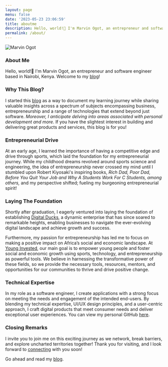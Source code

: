 ```yaml
---
layout: page
menu: false
date: '2023-05-23 23:06:59'
title: aboutme
description: Hello, world!👋 I'm Marvin Ogot, an entrepreneur and software engineer based in Nairobi, Kenya. Welcome to my blog!
permalink: /about/
---
```

<img class="img" src="/assets/img/uploads/#" alt="Marvin Ogot">

### About Me 

Hello, world!👋 I'm Marvin Ogot, an entrepreneur and software engineer based in Nairobi, Kenya. 
Welcome to my [blog](/)!

### Why This Blog?

I started this [blog](/) as a way to document my learning journey while sharing valuable insights across a spectrum of subjects encompassing business, entrepreneurship and a range of technologies that extend beyond just software. *Moreover, I anticipate delving into areas associated with personal development and more.* If you have the slightest interest in building and delivering great products and services, this blog is for you!

### Entrepreneurial Drive

At an early age, I learned the importance of having a competitive edge and drive through sports, which laid the foundation for my entrepreneurial journey. While my childhood dreams revolved around sports science and engineering, the idea of entrepreneurship never crossed my mind until I stumbled upon Robert Kiyosaki's inspiring books, *Rich Dad, Poor Dad, Before You Quit Your Job and Why A Students Work For C Students, among others,* and my perspective shifted; fueling my burgeoning entrepreneurial spirit!

### Laying The Foundation

Shortly after graduation, I eagerly ventured into laying the foundation of establishing [Digital Ducks](https://www.digitalducks.co.ke), a dynamic enterprise that has since soared to remarkable heights, enabling businesses to navigate the ever-evolving digital landscape and achieve growth and success.

Furthermore, my passion for entrepreneurship has led me to focus on making a positive impact on Africa’s social and economic landscape. At [Young Invested](https://www.younginvested.org), our main goal is to empower young people and foster social and economic growth using sports, technology, and entrepreneurship as powerful tools. We believe in harnessing the transformative power of these fields, so we provide the necessary tools, resources, mentors, and opportunities for our communities to thrive and drive positive change.

### Technical Expertise

In my role as a software engineer, I create applications with a strong focus on meeting the needs and engagement of the intended end-users. By blending my technical expertise, UI/UX design principles, and a user-centric approach, I craft digital products that meet consumer needs and deliver exceptional user experiences. You can view my personal GitHub [here](https://github.com/marv0).

### Closing Remarks

I invite you to join me on this exciting journey as we network, break barriers, and explore uncharted territories together! Thank you for visiting, and I look forward to [connecting](/contact) with you soon!

Go ahead and read my [blog](/).

